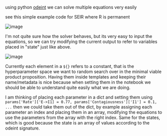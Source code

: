 using python [odeint](https://stackoverflow.com/questions/51808922/how-to-solve-a-system-of-differential-equations-using-scipy-odeint) we can solve multiple equations very easily

see this simple example code for SEIR where R is permanent

![image](https://user-images.githubusercontent.com/43907476/156083899-eea90569-76ce-42e2-b001-6506b4c69663.png)

I'm not quite sure how the solver behaves, but its very easy to input the equations, so we can try modifying the current output to refer to variables placed in "state" just like above.

![image](https://user-images.githubusercontent.com/43907476/156084266-0367099a-2225-4a82-8c37-439603b2c4ee.png)

Currently each element in a `${}` refers to a constant, that is the hyperparameter space we want to random search over in the minimal viable product proposition. Having them inside templates and keeping their name/metadata is nice because when setting them in the notebook we should be able to understand quite easily what we are doing.

I am thinking of placing each parameter in a dict and setting them using `params['Rate']['E->I1] = 0.77, params['Contagiousness']['I1'] = 0.1, ...` then we could take them out of the dict, by example assigning each parameter an index and placing them in an array, modifying the equations to use the parameters from the array with the right index. Same for the states, which is good because the state is an array of values according to the odeint signature.
